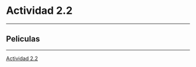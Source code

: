 # Actividad 2.2
---
## Peliculas
---
[Actividad 2.2](https://github.com/israeleslegitimo/Lista_de/blob/master/Program.cs)

 
